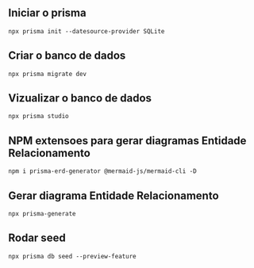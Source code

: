 ## Iniciar o prisma

```
npx prisma init --datesource-provider SQLite
```

## Criar o banco de dados

```
npx prisma migrate dev
```

## Vizualizar o banco de dados

```
npx prisma studio
```

## NPM extensoes para gerar diagramas Entidade Relacionamento

```
npm i prisma-erd-generator @mermaid-js/mermaid-cli -D
```

## Gerar diagrama Entidade Relacionamento

```
npx prisma-generate
```

## Rodar seed

```
npx prisma db seed --preview-feature
```
